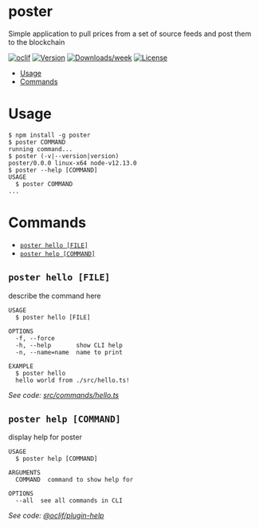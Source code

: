 poster
======

Simple application to pull prices from a set of source feeds and post them to the blockchain

[![oclif](https://img.shields.io/badge/cli-oclif-brightgreen.svg)](https://oclif.io)
[![Version](https://img.shields.io/npm/v/poster.svg)](https://npmjs.org/package/poster)
[![Downloads/week](https://img.shields.io/npm/dw/poster.svg)](https://npmjs.org/package/poster)
[![License](https://img.shields.io/npm/l/poster.svg)](https://github.com/protofire/tezos-price-oracle/blob/master/package.json)

<!-- toc -->
* [Usage](#usage)
* [Commands](#commands)
<!-- tocstop -->
# Usage
<!-- usage -->
```sh-session
$ npm install -g poster
$ poster COMMAND
running command...
$ poster (-v|--version|version)
poster/0.0.0 linux-x64 node-v12.13.0
$ poster --help [COMMAND]
USAGE
  $ poster COMMAND
...
```
<!-- usagestop -->
# Commands
<!-- commands -->
* [`poster hello [FILE]`](#poster-hello-file)
* [`poster help [COMMAND]`](#poster-help-command)

## `poster hello [FILE]`

describe the command here

```
USAGE
  $ poster hello [FILE]

OPTIONS
  -f, --force
  -h, --help       show CLI help
  -n, --name=name  name to print

EXAMPLE
  $ poster hello
  hello world from ./src/hello.ts!
```

_See code: [src/commands/hello.ts](https://github.com/protofire/tezos-price-oracle/blob/v0.0.0/src/commands/hello.ts)_

## `poster help [COMMAND]`

display help for poster

```
USAGE
  $ poster help [COMMAND]

ARGUMENTS
  COMMAND  command to show help for

OPTIONS
  --all  see all commands in CLI
```

_See code: [@oclif/plugin-help](https://github.com/oclif/plugin-help/blob/v3.0.1/src/commands/help.ts)_
<!-- commandsstop -->
